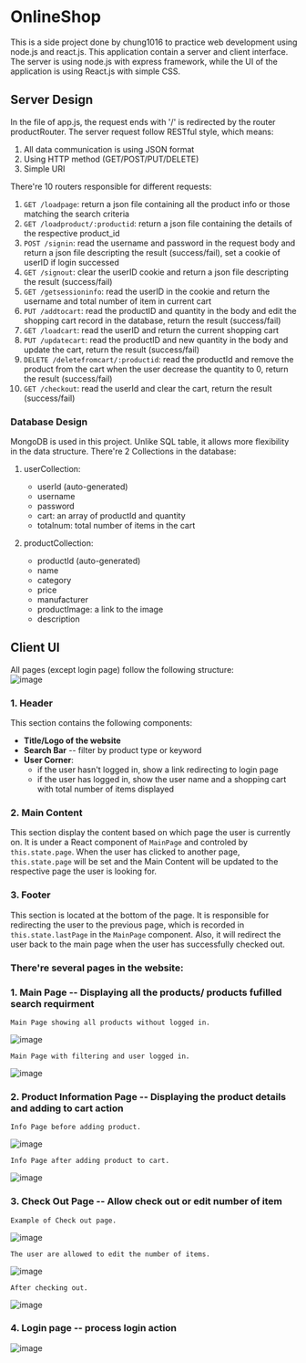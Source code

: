 # OnlineShop
This is a side project done by chung1016 to practice web development using node.js and react.js. This application contain a server and client interface. The server is using node.js with express framework, while the UI of the application is using React.js with simple CSS.
## Server Design
In the file of app.js, the request ends with '/' is redirected by the router productRouter. The server request follow RESTful style, which means:
  1.  All data communication is using JSON format
  2.  Using HTTP method (GET/POST/PUT/DELETE)
  3.  Simple URI

There're 10 routers responsible for different requests:
  1.  `GET /loadpage`: return a json file containing all the product info or those matching the search criteria
  2.  `GET /loadproduct/:productid`: return a json file containing the details of the respective product_id
  3.  `POST /signin`: read the username and password in the request body and return a json file descripting the result (success/fail), set a cookie of userID if login successed
  4.  `GET /signout`: clear the userID cookie and return a json file descripting the result (success/fail)
  5.  `GET /getsessioninfo`: read the userID in the cookie and return the username and total number of item in current cart
  6.  `PUT /addtocart`: read the productID and quantity in the body and edit the shopping cart record in the database, return the result (success/fail)
  7.  `GET /loadcart`: read the userID and return the current shopping cart
  8.  `PUT /updatecart`: read the productID and new quantity in the body and update the cart, return the result (success/fail)
  9.  `DELETE /deletefromcart/:productid`: read the productId and remove the product from the cart when the user decrease the quantity to 0, return the result (success/fail)
  10.  `GET /checkout`: read the userId and clear the cart, return the result (success/fail)

### Database Design
MongoDB is used in this project. Unlike SQL table, it allows more flexibility in the data structure. There're 2 Collections in the database:
  1.  userCollection:
      - userId (auto-generated)
      - username
      - password
      - cart: an array of productId and quantity
      - totalnum: total number of items in the cart

  2.  productCollection:
      - productId (auto-generated)
      - name
      - category
      - price
      - manufacturer
      - productImage: a link to the image
      - description

## Client UI
All pages (except login page) follow the following structure:<br>
![image](https://user-images.githubusercontent.com/62590843/183024343-c953029d-16e8-43f3-be66-1966924af010.png)<br>
<h3>1.  Header</h3>

This section contains the following components:
  - <b>Title/Logo of the website</b>
  - <b>Search Bar</b> -- filter by product type or keyword
  - <b>User Corner</b>:
    - if the user hasn't logged in, show a link redirecting to login page
    - if the user has logged in, show the user name and a shopping cart with total number of items displayed
<h3>2.  <b>Main Content</b><br></h3>

This section display the content based on which page the user is currently on. It is under a React component of `MainPage` and controled by `this.state.page`. When the user has clicked to another page, `this.state.page` will be set and the Main Content will be updated to the respective page the user is looking for.
<h3>3.  <b>Footer</b><br></h3>

This section is located at the bottom of the page. It is responsible for redirecting the user to the previous page, which is recorded in `this.state.lastPage` in the `MainPage` component. Also, it will redirect the user back to the main page when the user has successfully checked out. 
  

<h3>There're several pages in the website:</h3>

### 1.  Main Page -- Displaying all the products/ products fufilled search requirment

    Main Page showing all products without logged in.
![image](https://user-images.githubusercontent.com/62590843/183016424-6060359c-d065-4884-9982-ac2c97e90fb4.png)

    Main Page with filtering and user logged in.
![image](https://user-images.githubusercontent.com/62590843/183016556-5275defb-d89f-4f0d-8c06-ca66c763f193.png)

### 2. Product Information Page -- Displaying the product details and adding to cart action

    Info Page before adding product.
![image](https://user-images.githubusercontent.com/62590843/183040632-594ba940-e7e1-4266-8aa5-08edf282ea43.png)

    Info Page after adding product to cart.
![image](https://user-images.githubusercontent.com/62590843/183040796-474c24ac-b4f7-493d-9ea6-9c033c6a7f6f.png)

### 3.  Check Out Page -- Allow check out or edit number of item

    Example of Check out page.
![image](https://user-images.githubusercontent.com/62590843/183041750-2210d58c-c54c-4239-b50a-cbbdf4bc8210.png)
    
    The user are allowed to edit the number of items.
![image](https://user-images.githubusercontent.com/62590843/183042002-dfa094c9-7563-4473-839f-f50d8de01a86.png)

    After checking out.
![image](https://user-images.githubusercontent.com/62590843/183042190-dc75831d-807c-42d4-9ef4-9d4a5e1c624f.png)

### 4. Login page -- process login action

![image](https://user-images.githubusercontent.com/62590843/183042365-cf1a8e42-1656-4f6e-993a-f89ca069344b.png)
